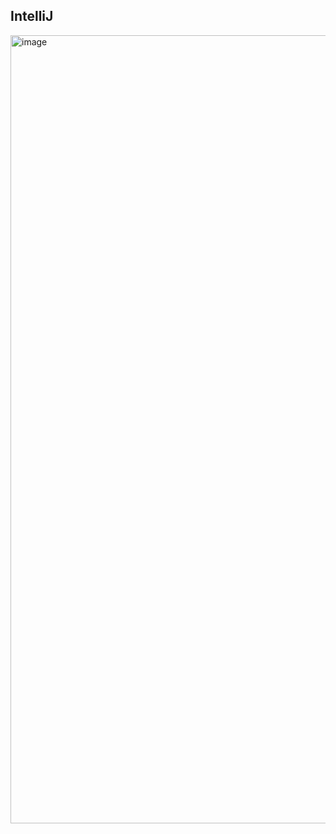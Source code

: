 ## IntelliJ

<img width="1261" alt="image" src="https://github.com/user-attachments/assets/bf163c58-52a7-4998-8039-98214ec655ea" />
